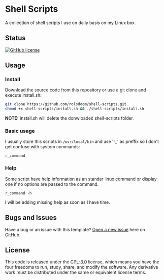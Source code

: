# Shell Scripts

A collection of shell scripts I use on daily basis on my Linux box.

## Status

[![GitHub license](https://img.shields.io/badge/license-GPL--3.0-blue)](https://raw.githubusercontent.com/rolodoom/shell-scripts/master/LICENSE)

## Usage

### Install

Download the source code from this repository or use a git clone and execute install.sh:

```bash
git clone https://github.com/rolodoom/shell-scripts.git
chmod +x shell-scripts/install.sh && ./shell-scripts/install.sh
```

**NOTE:** install.sh will delete the donwloaded shell-scripts folder.

### Basic usage

I usually store this scripts in `/usr/local/bin` and use 'r\_' as preffix so I don't get confuse with system commands:

```
r_command
```

### Help

Some script have help information as an standar linux command or display one if no options are passed to the command.

```
r_command -h
```

I will be adding missing help as soon as I have time.

## Bugs and Issues

Have a bug or an issue with this template? [Open a new issue](https://github.com/rolodoom/shell-scripts/issues) here on GitHub.

## License

This code is released under the [GPL-3.0](https://github.com/rolodoom/shell-scripts/blob/master/LICENSE) license, which means you have the four freedoms to run, study, share, and modify the software. Any derivative work must be distributed under the same or equivalent license terms.
